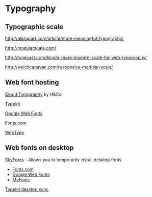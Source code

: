 # Typography

## Typographic scale

http://alistapart.com/article/more-meaningful-typography/

http://modularscale.com/

http://typecast.com/blog/a-more-modern-scale-for-web-typography/

http://welchcanavan.com/responsive-modular-scale/


## Web font hosting

[Cloud Typography](http://www.typography.com/cloud/) by H&Co

[Typekit](https://typekit.com/)

[Google Web Fonts](https://www.google.com/fonts/)

[Fonts.com](http://www.fonts.com/)

[WebType](http://www.webtype.com/)


## Web fonts on desktop

[SkyFonts](https://skyfonts.com/) - Allows you to temporarily install desktop fonts 

* [Fonts.com](http://www.fonts.com/browse/font-tools/skyfonts)
* [Google Web Fonts](http://www.fonts.com/web-fonts/google)
* [MyFonts](http://www.myfonts.com/info/skyfonts/)

[Typekit desktop sync](http://help.typekit.com/customer/portal/articles/1189216-introduction-to-desktop-fonts-from-typekit)
